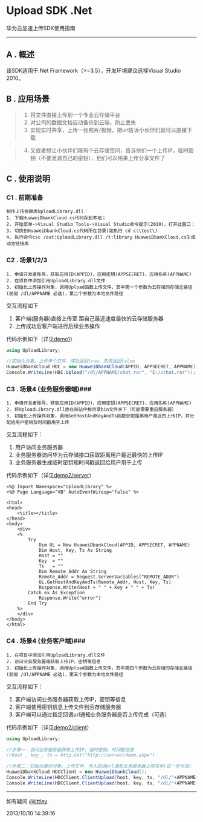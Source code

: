 Upload SDK .Net
=====================
华为云加速上传SDK使用指南
* * *

A . 概述
-----------
该SDK适用于.Net Framework（>=3.5），开发环境建议选择Visual Studio 2010。

B . 应用场景
-----------
> 1. 将文件直接上传到一个专业云存储平台
> 2. 对公司的数据文档自动备份到云端，防止丢失
> 3. 实现实时共享，上传一张照片/视频，把url告诉小伙伴们就可以直接下载

> 4. 又或者想让小伙伴们能有个云存储空间，告诉他们一个上传IP，临时密钥（不要泄漏自己的密钥），他们可以用来上传分享文件了

C . 使用说明
----------
### C1 . 前期准备 ###
	制作上传依赖库UploadLibrary.dll：
	1. 下载HuaweiDbankCloud.cs代码存到本地；
	2. 开始菜单->Visual Studio Tools->Visual Studio命令提示(2010)，打开此窗口；
	3. 切换到HuaweiDbankCloud.cs代码所在目录(如执行 cd c:\test\)
	4. 执行命令csc /out:UploadLibrary.dll /t:library HuaweiDbankCloud.cs生成动态链接库

### C2 . 场景1/2/3 ###
	1. 申请开发者账号，获取应用ID(APPID)，应用密钥(APPSECRET)，应用名称(APPNAME)
	2. 在项目中添加引用UploadLibrary.dll文件
	3. 初始化上传操作对象，调用Upload函数上传文件，其中第一个参数为云存储的存储全路径(前缀 /dl/APPNAME 必选)，第二个参数为本地文件路径

交互流程如下

1. 客户端(服务器)直接上传至 距自己最近速度最快的云存储服务器
2. 上传成功后客户端进行后续业务操作

代码示例如下（详见[demo1](https://github.com/ciaos/upload-sdk-csharp/blob/master/demo1/Program.cs)）

```csharp
using UploadLibrary;

//初始化对象，上传单个文件，成功返回true，失败返回false
HuaweiDbankCloud HDC = new HuaweiDbankCloud(APPID, APPSECRET, APPNAME);
Console.WriteLine(HDC.Upload("/dl/APPNAME/chat.rar", "E://chat.rar"));

```

### C3 . 场景4 (业务服务器端)###
	1. 申请开发者账号，获取应用ID(APPID)，应用密钥(APPSECRET)，应用名称(APPNAME)
	2. 将UploadLibrary.dll放在网站中根目录bin文件夹下（可能需要重启服务器）
	3. 初始化上传操作对象，调用GetHostAndKeyAndTs函数获取距离用户最近的上传IP，并分配给用户密钥及时间戳用于上传

交互流程如下：

1. 用户访问业务服务器
2. 业务服务器访问华为云存储接口获取距离用户最近最快的上传IP
3. 业务服务器生成临时密钥和时间戳返回给用户用于上传

代码示例如下（详见[demo2/server](https://github.com/ciaos/upload-sdk-csharp/blob/master/demo2/server/)）

```vb.net
<%@ Import Namespace="UploadLibrary" %>
<%@ Page Language="VB" AutoEventWireup="false" %>

<html>
<head>
    <title></title>
</head>
<body>
    <div>
    <%
        Try
            Dim UL = New HuaweiDbankCloud(APPID, APPSECRET, APPNAME)
            Dim Host, Key, Ts As String
            Host = ""
            Key  = ""
            Ts   = ""
            Dim Remote_Addr As String
            Remote_Addr = Request.ServerVariables("REMOTE_ADDR")
            UL.GetHostAndKeyAndTs(Remote_Addr, Host, Key, Ts)
            Response.Write(Host + " " + Key + " " + Ts)
        Catch ex As Exception
            Response.Write("error")
        End Try    
    %>
    </div>
</body>
</html>
```

### C4 . 场景4 (业务客户端)###
	1. 在项目中添加引用UploadLibrary.dll文件
	2. 访问业务服务器端获取上传IP，密钥等信息
	3. 初始化上传操作对象，调用Upload函数上传文件，其中第四个参数为云存储的存储全路径(前缀 /dl/APPNAME 必选)，第五个参数为本地文件路径

交互流程如下：

1. 客户端访问业务服务器获取上传IP，密钥等信息
2. 客户端使用密钥信息上传文件到云存储服务器
3. 客户端可以通过指定回调url通知业务服务器是否上传完成（可选）

代码示例如下（详见[demo2/client](https://github.com/ciaos/upload-sdk-csharp/blob/master/demo2/client/)）

```csharp
using UploadLibrary;

//步骤一：访问业务服务器获取上传IP，临时密钥，时间戳信息
//host , key , ts = http.Get("http://server/demo.aspx")

//步骤二：初始化操作对象，上传文件，传入回调url通知业务服务器上传完毕(这一步可选)
HuaweiDbankCloud HDCClient = new HuaweiDbankCloud();
Console.WriteLine(HDCClient.ClientUpload(host, key, ts, "/dl/"+APPNAME+"/chat.rar", "E://chat.rar"));
Console.WriteLine(HDCClient.ClientUpload(host, key, ts, "/dl/"+APPNAME+"/chat.rar", "E://chat.rar","http://server/callback.aspx","Upload OK"));
```

-------------

如有疑问 [@littley](http://weibo.com/littley)

2013/10/10 14:39:16 

